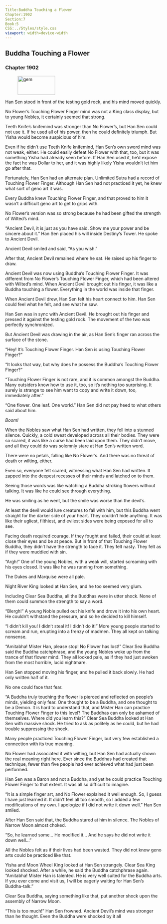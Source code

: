 ```yaml
---
Title:Buddha Touching a Flower 
Chapter:1902 
Section:7 
Book:5 
CSS:../Styles/style.css 
viewport: width=device-width
---
```

  
## Buddha Touching a Flower
### Chapter 1902
  
<figure>
	<img src="../Images/gem.gif" alt="gem" id="gem" width="120" height="60" />
</figure>
  

  
Han Sen stood in front of the testing gold rock, and his mind moved quickly.

No Flower’s Touching Flower Finger mind was not a King class display, but to young Nobles, it certainly seemed that strong.

Teeth Knife’s knifemind was stronger than No Flower’s, but Han Sen could not use it. If he used all of his power, then he could definitely triumph. But Yisha would become suspicious of him.

Even if he didn’t use Teeth Knife knifemind, Han Sen’s own sword mind was not weak, either. He could easily defeat No Flower with that, too, but it was something Yisha had already seen before. If Han Sen used it, he’d expose the fact he was Dollar to her, and it was highly likely Yisha wouldn’t let him go after that.

Fortunately, Han Sen had an alternate plan. Unlimited Sutra had a record of Touching Flower Finger. Although Han Sen had not practiced it yet, he knew what sort of geno art it was.

Every Buddha knew Touching Flower Finger, and that proved to him it wasn’t a difficult geno art to get to grips with.

No Flower’s version was so strong because he had been gifted the strength of Wilted’s mind.

“Ancient Devil, it is just as you have said. Show me your power and be sincere about it.” Han Sen placed his will inside Destiny’s Tower. He spoke to Ancient Devil.

Ancient Devil smiled and said, “As you wish.”

After that, Ancient Devil remained where he sat. He raised up his finger to draw.

Ancient Devil was now using Buddha’s Touching Flower Finger. It was different from No Flower’s Touching Flower Finger, which had been altered with Wilted’s mind. When Ancient Devil brought out his finger, it was like a Buddha touching a flower. Everything in the world was inside that finger.

When Ancient Devil drew, Han Sen felt his heart connect to him. Han Sen could feel what he felt, and see what he saw.

Han Sen was in sync with Ancient Devil. He brought out his finger and pressed it against the testing gold rock. The movement of the two was perfectly synchronized.

But Ancient Devil was drawing in the air, as Han Sen’s finger ran across the surface of the stone.

“Hey! It’s Touching Flower Finger. Han Sen is using Touching Flower Finger?”

“It looks that way, but why does he possess the Buddha’s Touching Flower Finger?”

“Touching Flower Finger is not rare, and it is common amongst the Buddha. Many outsiders know how to use it, too, so it’s nothing too surprising. It surely is strange to see him want to copy and write it down, too, immediately after.”

“One flower. One leaf. One world.” Han Sen did not pay heed to what others said about him.

*Boom!*

When the Nobles saw what Han Sen had written, they fell into a stunned silence. Quickly, a cold sweat developed across all their bodies. They were so scared, it was like a curse had been laid upon them. They didn’t move, and all they could do was solemnly stare at Han Sen’s written word.

There were no petals, falling like No Flower’s. And there was no threat of death or wilting, either.

Even so, everyone felt scared, witnessing what Han Sen had written. It zapped into the deepest recesses of their minds and latched on to them.

Seeing those words was like watching a Buddha stroking flowers without talking. It was like he could see through everything.

He was smiling as he went, but the smile was worse than the devil’s.

At least the devil would lure creatures to fall with him, but this Buddha went straight for the darker side of your heart. They couldn’t hide anything. It was like their ugliest, filthiest, and evilest sides were being exposed for all to see.

Facing death required courage. If they fought and failed, their could at least close their eyes and be at peace. But in front of that Touching Flower Buddha, they didn’t have the strength to face it. They felt nasty. They felt as if they were muddied with sin.

“Argh!” One of the young Nobles, with a weak will, started screaming with his eyes closed. It was like he was running from something.

The Dukes and Marquise were all pale.

Night River King looked at Han Sen, and he too seemed very glum.

Including Clear Sea Buddha, all the Buddhas were in utter shock. None of them could summon the strength to say a word.

“Blergh!” A young Noble pulled out his knife and drove it into his own heart. He couldn’t withstand the pressure, and so he decided to kill himself.

“I didn’t kill you! I didn’t steal it! I didn’t do it!” More young people started to scream and run, erupting into a frenzy of madmen. They all kept on talking nonsense.

“Amitabha! Mister Han, please stop! No Flower has lost!” Clear Sea Buddha said the Buddha catchphrase, and the young Nobles woke up from the trance of that flower mind. They all looked pale, as if they had just awoken from the most horrible, lucid nightmare.

Han Sen stopped moving his finger, and he pulled it back slowly. He had only written half of it.

No one could face that fear.

“A Buddha truly touching the flower is pierced and reflected on people’s minds, yielding only fear. One thought to be a Buddha, and one thought to be a Demon. It is hard to understand that, and Mister Han can practice Touching Flower Finger to this level? The Buddhas can only be ashamed of themselves. Where did you learn this?” Clear Sea Buddha looked at Han Sen with massive shock. He tried to ask as politely as he could, but he had trouble suppressing the shock.

Many people practiced Touching Flower Finger, but very few established a connection with its true meaning.

No Flower had associated it with wilting, but Han Sen had actually shown the real meaning right here. Ever since the Buddhas had created that technique, fewer than five people had ever achieved what had just been performed.

Han Sen was a Baron and not a Buddha, and yet he could practice Touching Flower Finger to that extent. It was all so difficult to imagine.

“It is a simple finger art, and No Flower explained it well enough. So, I guess I have just learned it. It didn’t feel all too smooth, so I added a few modifications of my own. I apologize if I did not write it down well.” Han Sen smiled.

After Han Sen said that, the Buddha stared at him in silence. The Nobles of Narrow Moon almost choked.

“So, he learned some… He modified it… And he says he did not write it down well…”

All the Nobles felt as if their lives had been wasted. They did not know geno arts could be practiced like that.

Yisha and Moon Wheel King looked at Han Sen strangely. Clear Sea King looked shocked. After a while, he said the Buddha catchphrase again. “Amitabha! Mister Han is talented. He is very well suited for the Buddha arts. If you ever come and visit us, I will be eagerly waiting for Han Sen’s Buddha-talk.”

Clear Sea Buddha, saying something like that, put another shock upon the assembly of Narrow Moon.

“This is too much!” Han Sen frowned. Ancient Devil’s mind was stronger than he thought. Even the Buddha were shocked by it all